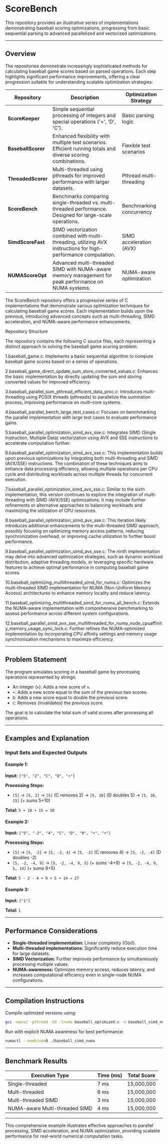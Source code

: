 # ScoreBench

This repository provides an illustrative series of implementations demonstrating baseball scoring optimizations, progressing from basic sequential parsing to advanced parallelized and vectorized optimizations.

---

## Overview

The repositories demonstrate increasingly sophisticated methods for calculating baseball game scores based on parsed operations. Each step highlights significant performance improvements, offering a clear progression suitable for understanding scalable optimization strategies:

| Repository      | Description                                                                                                   | Optimization Strategy           |
|-----------------|---------------------------------------------------------------------------------------------------------------|---------------------------------|
| **ScoreKeeper** | Simple sequential processing of integers and special operations ('+', 'D', 'C').                              | Basic parsing logic             |
| **BaseballScorer** | Enhanced flexibility with multiple test scenarios. Efficient running totals and diverse scoring combinations. | Flexible test scenarios         |
| **ThreadedScorer** | Multi-threaded using pthreads for improved performance with larger datasets.                                | Pthread multi-threading         |
| **ScoreBench**    | Benchmarks comparing single-threaded vs. multi-threaded performance. Designed for large-scale operations.   | Benchmarking concurrency        |
| **SimdScoreFast** | SIMD vectorization combined with multi-threading, utilizing AVX instructions for high-performance computation. | SIMD acceleration (AVX)         |
| **NUMAScoreOpt**  | Advanced multi-threaded SIMD with NUMA-aware memory management for peak performance on NUMA systems.         | NUMA-aware optimization         |

The ScoreBench repository offers a progressive series of C implementations that demonstrate various optimization techniques for calculating baseball game scores. Each implementation builds upon the previous, introducing advanced concepts such as multi-threading, SIMD acceleration, and NUMA-aware performance enhancements.​

Repository Structure

The repository contains the following C source files, each representing a distinct approach to solving the baseball game scoring problem:​

1.baseball_game.c: Implements a basic sequential algorithm to compute baseball game scores based on a series of operations.​

2.baseball_game_direct_update_sum_store_converted_values.c: Enhances the basic implementation by directly updating the sum and storing converted values for improved efficiency.​

3.baseball_parallel_sum_pthread_efficient_data_proc.c: Introduces multi-threading using POSIX threads (pthreads) to parallelize the summation process, improving performance on multi-core systems.​

4.baseball_parallel_bench_large_test_cases.c: Focuses on benchmarking the parallel implementation with large test cases to evaluate performance gains.​

5.baseball_parallel_optimization_simd_avx_sse.c: Integrates SIMD (Single Instruction, Multiple Data) vectorization using AVX and SSE instructions to accelerate computation further.​

6.baseball_parallel_optimization_simd_avx_sse.c: This implementation builds upon previous optimizations by integrating both multi-threading and SIMD (AVX/SSE) instructions. The combination of these techniques aims to enhance data processing efficiency, allowing multiple operations per CPU cycle and distributing workloads across multiple threads for concurrent execution.​

7.baseball_parallel_optimization_simd_avx_sse.c: Similar to the sixth implementation, this version continues to explore the integration of multi-threading with SIMD (AVX/SSE) optimizations. It may include further refinements or alternative approaches to balancing workloads and maximizing the utilization of CPU resources.​

8.baseball_parallel_optimization_simd_avx_sse.c: This iteration likely introduces additional enhancements to the multi-threaded SIMD approach, possibly focusing on optimizing memory access patterns, reducing synchronization overhead, or improving cache utilization to further boost performance.​

9.baseball_parallel_optimization_simd_avx_sse.c: The ninth implementation may delve into advanced optimization strategies, such as dynamic workload distribution, adaptive threading models, or leveraging specific hardware features to achieve optimal performance in computing baseball game scores.

10.baseball_optimizing_multithreaded_simd_for_numa.c: Optimizes the multi-threaded SIMD implementation for NUMA (Non-Uniform Memory Access) architectures to enhance memory locality and reduce latency.​

11.baseball_optimizing_multithreaded_simd_for_numa_all_bench.c: Extends the NUMA-aware implementation with comprehensive benchmarking to assess performance across different system configurations.​

12.baseball_parallel_smid_avx_sse_multithreaded_for_numa_node_cpuaffinity_memory_usage_sync_lock.c: Further refines the NUMA-optimized implementation by incorporating CPU affinity settings and memory usage synchronization mechanisms to maximize efficiency.

---

## Problem Statement

The program simulates scoring in a baseball game by processing operations represented by strings:

- An integer (`x`): Adds a new score of `x`.
- `+`: Adds a new score equal to the sum of the previous two scores.
- `D`: Adds a new score equal to double the previous score.
- `C`: Removes (invalidates) the previous score.

The goal is to calculate the total sum of valid scores after processing all operations.

---

## Examples and Explanation

### Input Sets and Expected Outputs

#### Example 1:

**Input:** `["5", "2", "C", "D", "+"]`

**Processing Steps:**
- `[5]` → `[5, 2]` → `[5]` (C removes 2) → `[5, 10]` (D doubles 5) → `[5, 10, 15]` (+ sums 5+10)

**Total:** `5 + 10 + 15 = 30`

#### Example 2:

**Input:** `["5", "-2", "4", "C", "D", "9", "+", "+"]`

**Processing Steps:**
- `[5]` → `[5, -2]` → `[5, -2, 4]` → `[5, -2]` (C removes 4) → `[5, -2, -4]` (D doubles -2)
- `[5, -2, -4, 9]` → `[5, -2, -4, 9, 5]` (+ sums -4+9) → `[5, -2, -4, 9, 5, 14]` (+ sums 9+5)

**Total:** `5 - 2 - 4 + 9 + 5 + 14 = 27`

#### Example 3:

**Input:** `["1"]`

**Total:** `1`

---

## Performance Considerations

- **Single-threaded implementation:** Linear complexity (O(n)).
- **Multi-threaded implementations:** Significantly reduce execution time for large datasets.
- **SIMD Vectorization:** Further improves performance by simultaneously processing multiple values.
- **NUMA-awareness:** Optimizes memory access, reduces latency, and increases computational efficiency even in single-node NUMA configurations.

---

## Compilation Instructions

Compile optimized versions using:

```bash
gcc -mavx2 -pthread -O3 -lnuma baseball_optimized.c -o baseball_simd_numa
```

Run with explicit NUMA awareness for best performance:

```bash
numactl --membind=0 ./baseball_simd_numa
```

---

## Benchmark Results

| Execution Type                 | Time (ms) | Total Score |
|--------------------------------|-----------|-------------|
| Single-threaded                | 7 ms      | 15,000,000  |
| Multi-threaded                 | 6 ms      | 15,000,000  |
| Multi-threaded SIMD            | 3 ms      | 15,000,000  |
| NUMA-aware Multi-threaded SIMD | 4 ms      | 15,000,000  |

---

This comprehensive example illustrates effective approaches to parallel processing, SIMD acceleration, and NUMA optimization, providing scalable performance for real-world numerical computation tasks.


